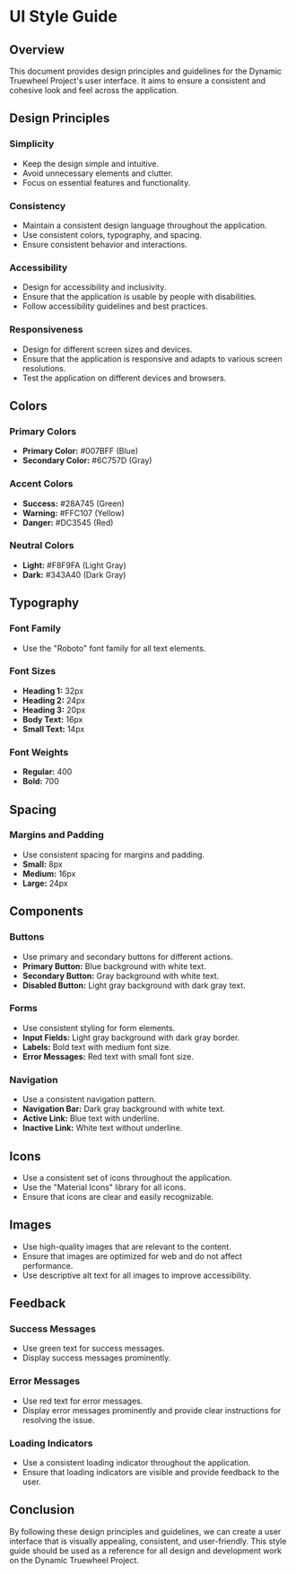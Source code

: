 # UI Style Guide

## Overview

This document provides design principles and guidelines for the Dynamic Truewheel Project's user interface. It aims to ensure a consistent and cohesive look and feel across the application.

## Design Principles

### Simplicity

- Keep the design simple and intuitive.
- Avoid unnecessary elements and clutter.
- Focus on essential features and functionality.

### Consistency

- Maintain a consistent design language throughout the application.
- Use consistent colors, typography, and spacing.
- Ensure consistent behavior and interactions.

### Accessibility

- Design for accessibility and inclusivity.
- Ensure that the application is usable by people with disabilities.
- Follow accessibility guidelines and best practices.

### Responsiveness

- Design for different screen sizes and devices.
- Ensure that the application is responsive and adapts to various screen resolutions.
- Test the application on different devices and browsers.

## Colors

### Primary Colors

- **Primary Color:** #007BFF (Blue)
- **Secondary Color:** #6C757D (Gray)

### Accent Colors

- **Success:** #28A745 (Green)
- **Warning:** #FFC107 (Yellow)
- **Danger:** #DC3545 (Red)

### Neutral Colors

- **Light:** #F8F9FA (Light Gray)
- **Dark:** #343A40 (Dark Gray)

## Typography

### Font Family

- Use the "Roboto" font family for all text elements.

### Font Sizes

- **Heading 1:** 32px
- **Heading 2:** 24px
- **Heading 3:** 20px
- **Body Text:** 16px
- **Small Text:** 14px

### Font Weights

- **Regular:** 400
- **Bold:** 700

## Spacing

### Margins and Padding

- Use consistent spacing for margins and padding.
- **Small:** 8px
- **Medium:** 16px
- **Large:** 24px

## Components

### Buttons

- Use primary and secondary buttons for different actions.
- **Primary Button:** Blue background with white text.
- **Secondary Button:** Gray background with white text.
- **Disabled Button:** Light gray background with dark gray text.

### Forms

- Use consistent styling for form elements.
- **Input Fields:** Light gray background with dark gray border.
- **Labels:** Bold text with medium font size.
- **Error Messages:** Red text with small font size.

### Navigation

- Use a consistent navigation pattern.
- **Navigation Bar:** Dark gray background with white text.
- **Active Link:** Blue text with underline.
- **Inactive Link:** White text without underline.

## Icons

- Use a consistent set of icons throughout the application.
- Use the "Material Icons" library for all icons.
- Ensure that icons are clear and easily recognizable.

## Images

- Use high-quality images that are relevant to the content.
- Ensure that images are optimized for web and do not affect performance.
- Use descriptive alt text for all images to improve accessibility.

## Feedback

### Success Messages

- Use green text for success messages.
- Display success messages prominently.

### Error Messages

- Use red text for error messages.
- Display error messages prominently and provide clear instructions for resolving the issue.

### Loading Indicators

- Use a consistent loading indicator throughout the application.
- Ensure that loading indicators are visible and provide feedback to the user.

## Conclusion

By following these design principles and guidelines, we can create a user interface that is visually appealing, consistent, and user-friendly. This style guide should be used as a reference for all design and development work on the Dynamic Truewheel Project.
